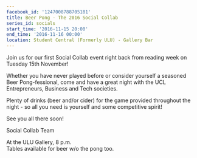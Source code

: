 ```yaml
---
facebook_id: '1247008788705181'
title: Beer Pong - The 2016 Social Collab
series_id: socials
start_time: '2016-11-15 20:00'
end_time: '2016-11-16 00:00'
location: Student Central (Formerly ULU) - Gallery Bar
---
```


Join us for our first Social Collab event right back from reading week on Tuesday 15th November!   

Whether you have never played before or consider yourself a seasoned Beer Pong-fessional, come and have a great night with the UCL Entrepreneurs, Business and Tech societies.  

Plenty of drinks (beer and/or cider) for the game provided throughout the night - so all you need is yourself and some competitive spirit!   

See you all there soon!  

Social Collab Team  

At the ULU Gallery, 8 p.m.   
Tables available for beer w/o the pong too.
